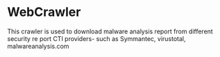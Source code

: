 # WebCrawler
This crawler is used to download malware analysis report from different security re port CTI providers- such as Symmantec, virustotal, malwareanalysis.com
